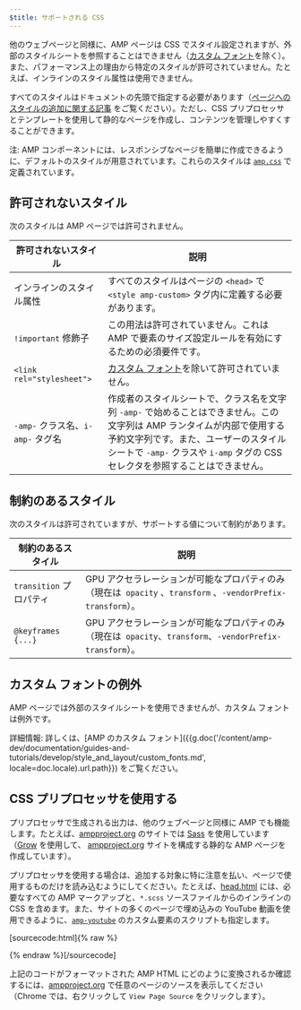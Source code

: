 ```yaml
---
$title: サポートされる CSS
---
```


 他のウェブページと同様に、AMP ページは CSS でスタイル設定されますが、外部のスタイルシートを参照することはできません（[カスタム フォント](#the-custom-fonts-exception)を除く）。また、パフォーマンス上の理由から特定のスタイルが許可されていません。たとえば、インラインのスタイル属性は使用できません。

 すべてのスタイルはドキュメントの先頭で指定する必要があります（[ページへのスタイルの追加に関する記事](/ja/docs/design/responsive_amp.html#add-styles-to-a-page) をご覧ください）。ただし、CSS プリプロセッサとテンプレートを使用して静的なページを作成し、コンテンツを管理しやすくすることができます。

注: AMP コンポーネントには、レスポンシブなページを簡単に作成できるように、デフォルトのスタイルが用意されています。これらのスタイルは [`amp.css`](https://github.com/ampproject/amphtml/blob/master/css/amp.css) で定義されています。

## 許可されないスタイル

次のスタイルは AMP ページでは許可されません。

<table>
  <thead>
    <tr>
      <th class="col-thirty" data-th="Banned style">許可されないスタイル</th>
      <th data-th="Description">説明</th>
    </tr>
  </thead>
  <tbody>
    <tr>
      <td data-th="Banned style">インラインのスタイル属性</td>
      <td data-th="Description"> すべてのスタイルはページの <code>&lt;head&gt;</code> で <code>&lt;style amp-custom&gt;</code> タグ内に定義する必要があります。</td>
    </tr>
    <tr>
      <td data-th="Banned style"><code>!important</code> 修飾子</td>
      <td data-th="Description">この用法は許可されていません。これは AMP で要素のサイズ設定ルールを有効にするための必須要件です。</td>
    </tr>
    <tr>
      <td data-th="Banned style"><code>&lt;link rel="stylesheet"&gt;</code></td>
      <td data-th="Description"><a href="#the-custom-fonts-exception">カスタム フォント</a>を除いて許可されていません。</td>
    </tr>
    <tr>
      <td data-th="Banned style"><code>-amp-</code> クラス名、<code>i-amp-</code> タグ名</td>
      <td data-th="Description"> 作成者のスタイルシートで、クラス名を文字列 <code>-amp-</code> で始めることはできません。この文字列は AMP ランタイムが内部で使用する予約文字列です。また、ユーザーのスタイルシートで <code>-amp-</code> クラスや <code>i-amp</code> タグの CSS セレクタを参照することはできません。</td>
    </tr>
  </tbody>
</table>

## 制約のあるスタイル

次のスタイルは許可されていますが、サポートする値について制約があります。

<table>
  <thead>
    <tr>
      <th class="col-thirty" data-th="Banned style">制約のあるスタイル</th>
      <th data-th="Description">説明</th>
    </tr>
  </thead>
  <tbody>
    <tr>
      <td data-th="Restricted style"><code>transition</code> プロパティ</td>
      <td data-th="Description">GPU アクセラレーションが可能なプロパティのみ（現在は<code> opacity</code> 、<code>transform</code>  、<code>-vendorPrefix-transform</code>）。</td>
    </tr>
    <tr>
      <td data-th="Restricted style"><code>@keyframes {...}</code></td>
      <td data-th="Description"> GPU アクセラレーションが可能なプロパティのみ（現在は<code> opacity</code>、<code>transform</code>、<code>-vendorPrefix-transform</code>）。</td>
    </tr>
  </tbody>
</table>

## カスタム フォントの例外

AMP ページでは外部のスタイルシートを使用できませんが、カスタム フォントは例外です。

詳細情報: 詳しくは、[AMP のカスタム フォント]({{g.doc('/content/amp-dev/documentation/guides-and-tutorials/develop/style_and_layout/custom_fonts.md', locale=doc.locale).url.path}}) をご覧ください。

## CSS プリプロセッサを使用する

 プリプロセッサで生成される出力は、他のウェブページと同様に AMP でも機能します。たとえば、[ampproject.org](https://www.ampproject.org/)
のサイトでは [Sass](http://sass-lang.com/) を使用しています（[Grow](http://grow.io/) を使用して、 [ampproject.org](https://www.ampproject.org/) サイトを構成する静的な AMP ページを作成しています）。

プリプロセッサを使用する場合は、追加する対象に特に注意を払い、ページで使用するものだけを読み込むようにしてください。たとえば、[head.html](https://github.com/ampproject/docs/blob/master/views/partials/head.html)
には、必要なすべての AMP マークアップと、`*.scss` ソースファイルからのインラインの CSS を含めます。また、サイトの多くのページで埋め込みの YouTube 動画を使用できるように、[`amp-youtube`](/ja/docs/reference/components/amp-youtube.html) のカスタム要素のスクリプトも指定します。

[sourcecode:html]{% raw %}
<head>
  <meta charset="utf-8">
  <meta name="viewport" content="width=device-width,minimum-scale=1,initial-scale=1">
  <meta property="og:description" content="{% if doc.description %}{{doc.description}} – {% endif %}Accelerated Mobile Pages Project">
  <meta name="description" content="{% if doc.description %}{{doc.description}} – {% endif %}Accelerated Mobile Pages Project">

  <title>Accelerated Mobile Pages Project</title>
  <link rel="icon" href="/static/img/amp_favicon.png">
  <link rel="canonical" href="https://www.ampproject.org{{doc.url.path}}">
  <link href="https://fonts.googleapis.com/css?family=Roboto:200,300,400,500,700" rel="stylesheet">
  <style amp-custom>
  {% include "/assets/css/main.min.css" %}
  </style>

  <style amp-boilerplate>body{-webkit-animation:-amp-start 8s steps(1,end) 0s 1 normal both;-moz-animation:-amp-start 8s steps(1,end) 0s 1 normal both;-ms-animation:-amp-start 8s steps(1,end) 0s 1 normal both;animation:-amp-start 8s steps(1,end) 0s 1 normal both}@-webkit-keyframes -amp-start{from{visibility:hidden}to{visibility:visible}}@-moz-keyframes -amp-start{from{visibility:hidden}to{visibility:visible}}@-ms-keyframes -amp-start{from{visibility:hidden}to{visibility:visible}}@-o-keyframes -amp-start{from{visibility:hidden}to{visibility:visible}}@keyframes -amp-start{from{visibility:hidden}to{visibility:visible}}</style><noscript><style amp-boilerplate>body{-webkit-animation:none;-moz-animation:none;-ms-animation:none;animation:none}</style></noscript>
  <script async src="https://cdn.ampproject.org/v0.js"></script>
  <script async custom-element="amp-carousel" src="https://cdn.ampproject.org/v0/amp-carousel-0.1.js"></script>
  <script async custom-element="amp-analytics" src="https://cdn.ampproject.org/v0/amp-analytics-0.1.js"></script>
  <script async custom-element="amp-lightbox" src="https://cdn.ampproject.org/v0/amp-lightbox-0.1.js"></script>
  <script async custom-element="amp-youtube" src="https://cdn.ampproject.org/v0/amp-youtube-0.1.js"></script>
  <script async custom-element="amp-sidebar" src="https://cdn.ampproject.org/v0/amp-sidebar-0.1.js"></script>
  <script async custom-element="amp-iframe" src="https://cdn.ampproject.org/v0/amp-iframe-0.1.js"></script>
</head>
{% endraw %}[/sourcecode]

 上記のコードがフォーマットされた AMP HTML にどのように変換されるか確認するには、[ampproject.org](https://www.ampproject.org/) で任意のページのソースを表示してください（Chrome では、右クリックして `View Page Source` をクリックします）。

